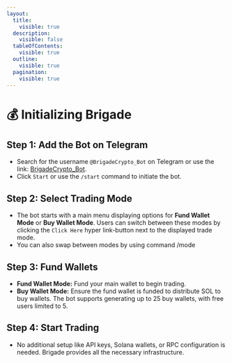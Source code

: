 ```yaml
---
layout:
  title:
    visible: true
  description:
    visible: false
  tableOfContents:
    visible: true
  outline:
    visible: true
  pagination:
    visible: true
---
```


# 💰 Initializing Brigade

## **Step 1: Add the Bot on Telegram**

* Search for the username `@BrigadeCrypto_Bot` on Telegram or use the link: [BrigadeCrypto\_Bot](https://t.me/BrigadeCrypto\_Bot?start=ref\_2133526690).
* Click `Start` or use the `/start` command to initiate the bot.

## **Step 2: Select Trading Mode**

* The bot starts with a main menu displaying options for **Fund Wallet Mode** or **Buy Wallet Mode**. Users can switch between these modes by clicking the `Click Here` hyper link-button next to the displayed trade mode.
* You can also swap between modes by using command /mode

## **Step 3: Fund Wallets**

* **Fund Wallet Mode:** Fund your main wallet to begin trading.
* **Buy Wallet Mode:** Ensure the fund wallet is funded to distribute SOL to buy wallets. The bot supports generating up to 25 buy wallets, with free users limited to 5.

## **Step 4: Start Trading**

* No additional setup like API keys, Solana wallets, or RPC configuration is needed. Brigade provides all the necessary infrastructure.
